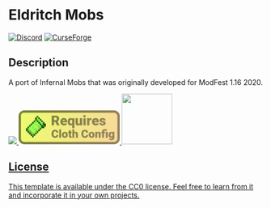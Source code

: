 # Eldritch Mobs

[![Discord](https://img.shields.io/discord/1000201909669478481?color=blue&logo=Discord)](https://discord.gg/QNbcbB8r)
[![CurseForge](https://cf.way2muchnoise.eu/392015.svg)](https://www.curseforge.com/minecraft/mc-mods/eldritch-mobs)

## Description

A port of Infernal Mobs that was originally developed for ModFest 1.16 2020.

<a href="https://modrinth.com/mod/fabric-api">
  <img src="https://i.imgur.com/Ol1Tcf8.png" width="200">
  
<a href="https://modrinth.com/mod/cloth-config">
  <img src="https://raw.githubusercontent.com/Jab125/Jab125/main/imgs/requiredClothConfig.png" width="200">
  
<a href="https://modrinth.com/mod/polymer">
  <img src="https://i.imgur.com/ouIq7eA.png"  width="100" height = "100">

## License

This template is available under the CC0 license. Feel free to learn from it and incorporate it in your own projects.

